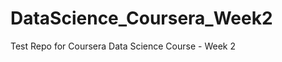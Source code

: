 DataScience_Coursera_Week2
==========================

Test Repo for Coursera Data Science Course - Week 2

